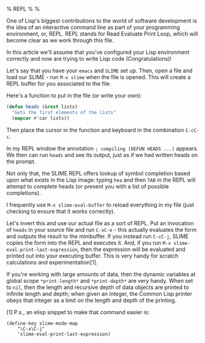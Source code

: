 % REPL
%
%

One of Lisp's biggest contributions to the world of software
development is the idea of an interactive command line as part of your
programming environment, or, REPL. REPL stands for Read Evaluate Print
Loop, which will become clear as we work through this file.

In this article we'll assume that you've configured your Lisp
environment correctly and now are trying to write Lisp code
(Congratulations)!

Let's say that you have your `emacs` and `SLIME` set up. Then, open a
file and load our SLIME - run `M-x slime` when the file is opened.
This will create a REPL buffer for you associated to the file.

Here's a function to put in the file (or write your own):

```Commonlisp
(defun heads (&rest lists)
  "Gets the first elements of the lists"
  (mapcar #'car lists))
```

Then place the cursor in the function and keyboard in the combination
`C-cC-c`.

In my REPL window the annotation `; compiling (DEFUN HEADS ...)`
appears. We then can run `heads` and see its output, just as if we had
written heads on the prompt.

Not only that, the SLIME REPL offers lookup of symbol completion based
upon what exists in the Lisp image: typing `hea` and then `TAB` in the
REPL will attempt to complete heads (or present you with a list of
possible completions).

I frequently use `M-x slime-eval-buffer` to reload everything in my
file (just checking to ensure that it works correctly).

Let's invert this and use our actual file as a sort of REPL. Put an
invocation of `heads` in your source file and run `C-xC-e` - this
actually evaluates the form and outputs the result to the
minibuffer. If you instead run `C-cC-j`, SLIME copies the form into
the REPL and executes it. And, if you run `M-x
slime-eval-print-last-expression`, then the expression will be
evaluated and printed out into your executing buffer. This is very
handy for scratch calculations and experimentation[1].

If you're working with large amounts of data, then the dynamic
variables at global scope `*print-length*` and `*print-depth*` are
very handy. When set to `nil`, then the length and recursive depth of
data objects are printed to infinite length and depth; when given an
integer, the Common Lisp printer obeys that integer as a limit on the
length and depth of the printing.


[1] P.s., an elisp snippet to make that command easier is:

```elisp
(define-key slime-mode-map
    "\C-x\C-j"
    'slime-eval-print-last-expression)
```
